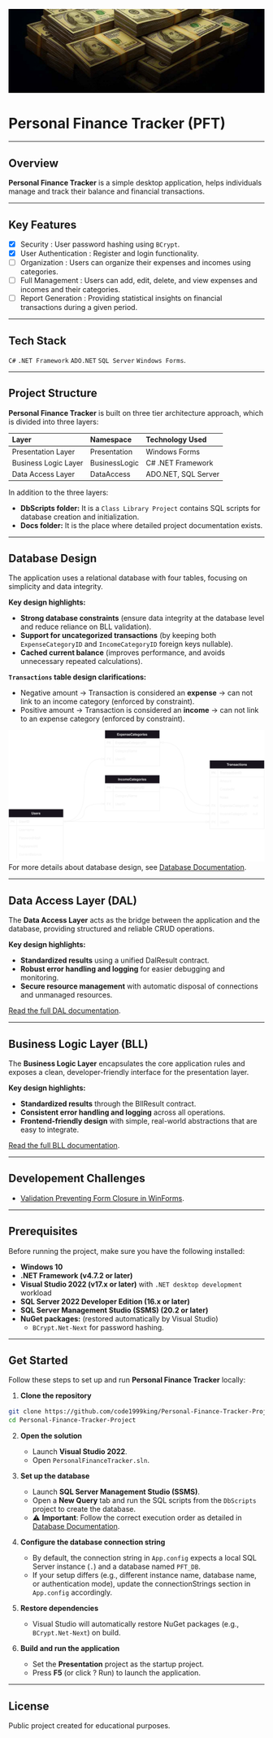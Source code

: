 ![Readme Cover Photo](Docs/General%20Doc%20Images/ReadMeCover.jpg)
# Personal Finance Tracker (PFT)

---

## Overview
**Personal Finance Tracker** is a simple desktop application, 
helps individuals manage and track their balance and financial transactions.

---

## Key Features
- [x] Security : User password hashing using `BCrypt`.
- [x] User Authentication : Register and login functionality.
- [ ] Organization : Users can organize their expenses and incomes using categories.
- [ ] Full Management : Users can add, edit, delete, and view expenses and incomes and their categories.
- [ ] Report Generation : Providing statistical insights on financial transactions during a given period.

---

## Tech Stack
`C#`	`.NET Framework`	`ADO.NET`	`SQL Server`	`Windows Forms`.

---

## Project Structure
**Personal Finance Tracker** is built on three tier architecture approach, which is divided into three layers:  

| Layer                     |   Namespace      | Technology Used |
| :---------                |  :-------------  | :------------- |
| Presentation Layer        | Presentation     | Windows Forms   |
| Business Logic Layer      | BusinessLogic    | C# .NET Framework |
| Data Access Layer         | DataAccess       | ADO.NET, SQL Server |

In addition to the three layers:
* **DbScripts folder:** It is a `Class Library Project` contains SQL scripts for database creation and initialization.
* **Docs folder:** It is the place where detailed project documentation exists.


---

## Database Design
The application uses a relational database with four tables, focusing on simplicity and data integrity.

**Key design highlights:**
* **Strong database constraints** (ensure data integrity at the database level and reduce reliance on BLL validation).
* **Support for uncategorized transactions** (by keeping both `ExpenseCategoryID` and `IncomeCategoryID` foreign keys nullable).
* **Cached current balance** (improves performance, and avoids unnecessary repeated calculations).

**`Transactions` table design clarifications:**
* Negative amount -> Transaction is considered an **expense** -> can not link to an income category (enforced by constraint).
* Positive amount -> Transaction is considered an **income** -> can not link to an expense category (enforced by constraint).

![Database ERD Diagram](Docs/Database%20Design/ERD.drawio.svg)
For more details about database design, see [Database Documentation](Docs/Database%20Design/Database%20Documentation.md).

---

## Data Access Layer (DAL)
The **Data Access Layer** acts as the bridge between the application and the database, providing structured and reliable CRUD operations.

**Key design highlights:**
* **Standardized results** using a unified DalResult contract.
* **Robust error handling and logging** for easier debugging and monitoring.
* **Secure resource management** with automatic disposal of connections and unmanaged resources.

[Read the full DAL documentation](Docs/DAL%20Design/DAL%20Documentation.md).

---

## Business Logic Layer (BLL)
The **Business Logic Layer** encapsulates the core application rules and exposes a clean, developer-friendly interface for the presentation layer.

**Key design highlights:**
* **Standardized results** through the BllResult contract.
* **Consistent error handling and logging** across all operations.
* **Frontend-friendly design** with simple, real-world abstractions that are easy to integrate.

[Read the full BLL documentation](Docs/BLL%20Design/BLL%20Documentation.md).

---

## Developement Challenges
* [Validation Preventing Form Closure in WinForms](Docs/Developement%20Challenges/ValidationPreventingFormClosure.md).  

---

## Prerequisites
Before running the project, make sure you have the following installed:
- **Windows 10**
- **.NET Framework (v4.7.2 or later)**
- **Visual Studio 2022 (v17.x or later)** with `.NET desktop development` workload
- **SQL Server 2022 Developer Edition (16.x or later)**
- **SQL Server Management Studio (SSMS) (20.2 or later)**
- **NuGet packages:** (restored automatically by Visual Studio)
  - `BCrypt.Net-Next` for password hashing.

---

## Get Started
Follow these steps to set up and run **Personal Finance Tracker** locally:

1. **Clone the repository**
```bash
git clone https://github.com/code1999king/Personal-Finance-Tracker-Project.git
cd Personal-Finance-Tracker-Project
```
2. **Open the solution**
	* Launch **Visual Studio 2022**.
	* Open `PersonalFinanceTracker.sln`.

3. **Set up the database**
	* Launch **SQL Server Management Studio (SSMS)**.
	* Open a **New Query** tab and run the SQL scripts from the `DbScripts` project to create the database.
	* :warning: **Important**: Follow the correct execution order as detailed in [Database Documentation](Docs/Database%20Design/Database%20Documentation.md##scripts-execution-order).
4. **Configure the database connection string**
	* By default, the connection string in `App.config` expects a local SQL Server instance (`.`) and a database named `PFT_DB`.
	* If your setup differs (e.g., different instance name, database name, or authentication mode), update the connectionStrings section in `App.config` accordingly.
5. **Restore dependencies**
	* Visual Studio will automatically restore NuGet packages (e.g., `BCrypt.Net-Next`) on build.
6. **Build and run the application**
	* Set the **Presentation** project as the startup project.
	* Press **F5** (or click ? Run) to launch the application.

---

## License
Public project created for educational purposes.
